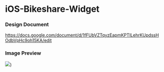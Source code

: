 # iOS-Bikeshare-Widget

### Design Document
https://docs.google.com/document/d/1fFUbVZTqyzEapmKPTILehrKUpdssHOdbVpHc9oh15KA/edit

### Image Preview
![](https://user-images.githubusercontent.com/4282741/108644729-3ba06200-747e-11eb-9920-f6b40c7663f3.jpg))
